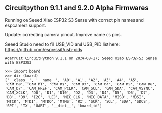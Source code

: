 ## Circuitpython 9.1.1 and 9.2.0 Alpha Firmwares
Running on Seeed Xiao ESP32 S3 Sense with correct pin names and espcamera support.

Update: correcting camera pinout. Improve name os pins.

Seeed Studio need to fill USB_VID and USB_PID list here: 
https://github.com/espressif/usb-pids

```
Adafruit CircuitPython 9.1.1 on 2024-08-17; Seeed Xiao ESP32-S3 Sense with ESP32S3

>>> import board
>>> dir (board)
['__class__', '__name__', 'A0', 'A1', 'A2', 'A3', 'A4', 'A5', 'CAM_D0', 'CAM_D1', 'CAM_D2', 'CAM_D3', 'CAM_D4', 'CAM_D5', 'CAM_D6', 'CAM_D7', 'CAM_HREF', 'CAM_PCLK', 'CAM_SCL', 'CAM_SDA', 'CAM_VSYNC', 'CAM_XCLK', 'D0', 'D1', 'D10', 'D2', 'D3', 'D4', 'D5', 'D6', 'D7', 'D8', 'D9', 'I2C', 'LED', 'MIC_CLK', 'MIC_DATA', 'MISO', 'MOSI', 'MTCK', 'MTDI', 'MTDO', 'MTMS', 'RX', 'SCK', 'SCL', 'SDA', 'SDCS', 'SPI', 'TX', 'UART', '__dict__', 'board_id']
```
